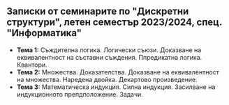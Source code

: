 ## Записки от семинарите по "Дискретни структури", летен семестър 2023/2024, спец. "Информатика" ##

- **Тема 1:** Съждителна логика. Логически съюзи. Доказване на еквивалентност на съставни съждения. Ппредикатна логика. Квантори.  
- **Тема 2:** Множества. Доказателства. Доказване на еквивалентност на множества. Наредена двойка. Декартово произведение.  
- **Тема 3:** Математическа индукция. Силна индукция. Засилване на индукционното препдположение. Задачи.  

